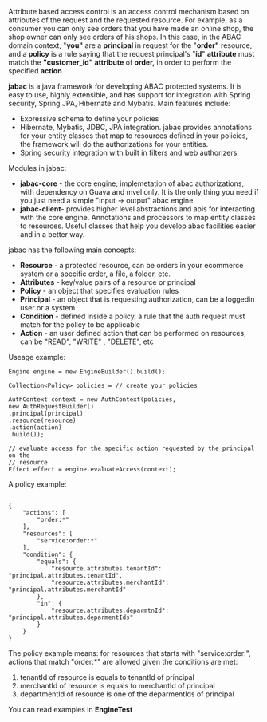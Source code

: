 Attribute based access control is an access control mechanism based on attributes of the request and the requested resource. For example, as a consumer you can only see orders that you have made an online shop, the shop owner can only see orders of his shops. In this case, in the ABAC domain context,  "**you"** are a **principal** in request for the "**order"** resource, and a **policy** is a rule saying that the request principal's "**id**" **attribute** must match the **"customer_id" attribute** of **order,** in order to perform the specified **action**

**jabac** is a java framework for developing ABAC protected systems. It is easy to use, highly extensible, and has support for integration with Spring security, Spring JPA, Hibernate and Mybatis.  Main features include:

- Expressive schema to define your policies
- Hibernate, Mybatis, JDBC, JPA integration. jabac provides annotations for your entity classes that map to resources defined in your policies, the framework will do the authorizations for your entities. 
- Spring security integration with built in filters and web authorizers. 

Modules in jabac:

- **jabac-core** - the core engine,  implemetation of abac authorizations, with dependency on Guava and mvel only. It is the only thing you need if you just need a simple "input -> output" abac engine.
- **jabac-client**- provides higher level abstractions and apis for interacting with the core engine. Annotations and processors to map entity classes to resources. Useful classes that help you develop abac facilities easier and in a better way.

jabac has the following main concepts:

- **Resource** - a protected resource, can be orders in your ecommerce system or a specific order, a file, a folder, etc.
- **Attributes** - key/value pairs of a resource or principal  
- **Policy** - an object that specifies evaluation rules
- **Principal** - an object that is requesting authorization, can be a loggedin user or a system
- **Condition** - defined inside a policy, a rule that the auth request must match for the policy to be applicable
- **Action** - an user defined action that can be performed on resources, can be "READ", "WRITE" , "DELETE", etc

Useage example:

```
Engine engine = new EngineBuilder().build();

Collection<Policy> policies = // create your policies

AuthContext context = new AuthContext(policies, 
new AuthRequestBuilder()
.principal(principal)
.resource(resource)
.action(action)
.build());

// evaluate access for the specific action requested by the principal on the  
// resource   
Effect effect = engine.evaluateAccess(context);

```





A policy example:



```

{
    "actions": [
        "order:*"
    ],
    "resources": [
        "service:order:*"
    ],
    "condition": {
        "equals": {
            "resource.attributes.tenantId": "principal.attributes.tenantId",
            "resource.attributes.merchantId": "principal.attributes.merchantId"
        },
        "in": {
            "resource.attributes.deparmtnId": "principal.attributes.deparmentIds"
        }
    }
}

```





The policy example means: for resources that starts with "service:order:",  actions that match "order:*" are allowed given the conditions are met:

1. tenantId of resource is equals to tenantId of principal
2. merchantId of resource is equals to merchantId of principal
3. departmentId of resource is one of the deparmentIds of principal

You can read examples in  **EngineTest**

